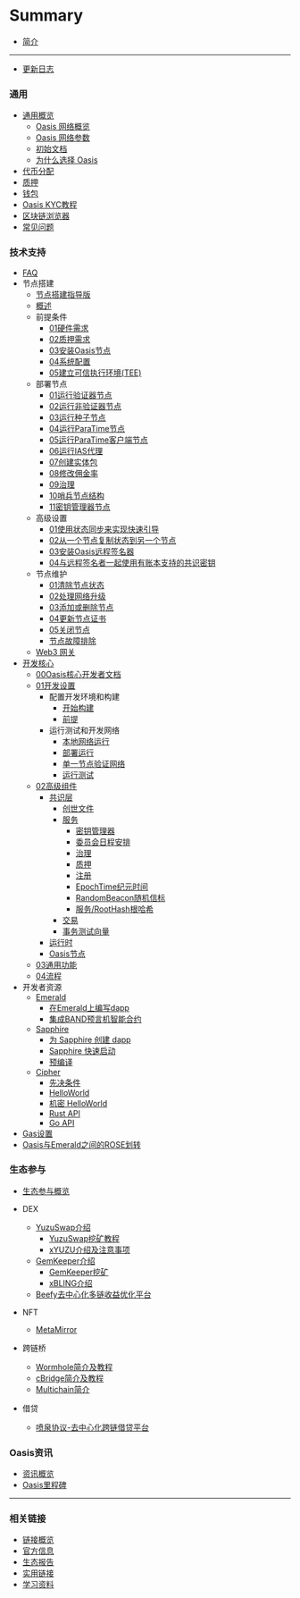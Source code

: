 # Summary

- [简介](README.md)

------
- [更新日志](./更新日志.md)

### 通用
  - [通用概览](./general/通用概览.md)
    - [Oasis 网络概览](./general/overview/overview.md)
    - [Oasis 网络参数](./general/network_parameters/network_parameters.md)
    - [初始文档](./general/genesis/genesis.md)
    - [为什么选择 Oasis](./general/whyoasis/whyoasis.md)
  - [代币分配](./general/coin/coin.md)
  - [质押](./general/质押.md)
  - [钱包](./general/wallet/wallet.md)
  - [Oasis KYC教程](./general/oasis_kyc/oasis_kyc.md)
  - [区块链浏览器](./general/browser/browser.md)
  - [常见问题](./general/questions/questions.md)

### 技术支持

- [FAQ](./dev_support/FAQ.md)
- 节点搭建
  - [节点搭建指导版](./dev_support/node/节点搭建指导版.md)
  - [概述](./dev_support/node/zer0stab/Overview.md)
  - 前提条件
    - [01硬件需求](./dev_support/node/zer0stab/01前提条件/01硬件需求.md)
    - [02质押需求](./dev_support/node/zer0stab//01前提条件/02质押需求.md)
    - [03安装Oasis节点](./dev_support/node/zer0stab//01前提条件/03安装Oasis节点.md)
    - [04系统配置](./dev_support/node/zer0stab//01前提条件/04系统配置.md)
    - [05建立可信执行环境(TEE)](./dev_support/node/zer0stab//01前提条件/05建立可信执行环境(TEE).md)
  - 部署节点
    - [01运行验证器节点](./dev_support/node/zer0stab/02部署节点/01运行验证器节点.md)
    - [02运行非验证器节点](./dev_support/node/zer0stab/02部署节点/02运行非验证器节点.md)
    - [03运行种子节点](./dev_support/node/zer0stab/02部署节点/03运行种子节点.md)
    - [04运行ParaTime节点](./dev_support/node/zer0stab/02部署节点/04运行ParaTime节点.md)
    - [05运行ParaTime客户端节点](./dev_support/node/zer0stab/02部署节点/05运行ParaTime客户端节点.md)
    - [06运行IAS代理](./dev_support/node/zer0stab/02部署节点/06运行IAS代理.md)
    - [07创建实体包](./dev_support/node/zer0stab/02部署节点/07创建实体包.md)
    - [08修改佣金率](./dev_support/node/zer0stab/02部署节点/08修改佣金率.md)
    - [09治理](./dev_support/node/zer0stab/02部署节点/09治理.md)
    - [10哨兵节点结构](./dev_support/node/zer0stab/02部署节点/10哨兵节点结构.md)
    - [11密钥管理器节点](/dev_support/node/zer0stab/02部署节点/11密钥管理器节点.md)
  - 高级设置
    - [01使用状态同步来实现快速引导](./dev_support/node/zer0stab/03高级设置/01使用状态同步来实现快速引导.md)
    - [02从一个节点复制状态到另一个节点](./dev_support/node/zer0stab/03高级设置/02从一个节点复制状态到另一个节点.md)
    - [03安装Oasis远程签名器](./dev_support/node/zer0stab/03高级设置/03安装Oasis远程签名器.md)
    - [04与远程签名者一起使用有账本支持的共识密钥](./dev_support/node/zer0stab/03高级设置/04与远程签名者一起使用有账本支持的共识密钥.md)
  - 节点维护
    - [01清除节点状态](./dev_support/node/zer0stab/04节点维护/01清除节点状态.md)
    - [02处理网络升级](./dev_support/node/zer0stab/04节点维护/02处理网络升级.md)
    - [03添加或删除节点](./dev_support/node/zer0stab/04节点维护/03添加或删除节点.md)
    - [04更新节点证书](./dev_support/node/zer0stab/04节点维护/04更新节点证书.md)
    - [05关闭节点](./dev_support/node/zer0stab/04节点维护/05关闭节点.md)
    - [节点故障排除](./dev_support/node/zer0stab/节点故障排除.md)
  - [Web3 网关](./dev_support/node/zer0stab/web3gateway.md)
- [开发核心](./dev_support/core/开发核心文档/开发核心文档.md)
  - [00Oasis核心开发者文档](./dev_support/core/开发核心文档/开发核心文档/00Oasis核心开发者文档.md)
  - [01开发设置](./dev_support/core/开发核心文档/开发核心文档/01开发设置.md)
    - 配置开发环境和构建
      - [开始构建](./dev_support/core/开发核心文档/开发核心文档/01开发设置/配置开发环境和构建/开始构建.md)
      - [前提](./dev_support/core/开发核心文档/开发核心文档/01开发设置/配置开发环境和构建/前提.md)
    - 运行测试和开发网络
      - [本地网络运行](./dev_support/core/开发核心文档/开发核心文档/01开发设置/运行测试和开发网络/本地网络运行.md)
      - [部署运行](./dev_support/core/开发核心文档/开发核心文档/01开发设置/运行测试和开发网络/部署运行.md)
      - [单一节点验证网络](./dev_support/core/开发核心文档/开发核心文档/01开发设置/运行测试和开发网络/单一节点验证网络.md)
      - [运行测试](./dev_support/core/开发核心文档/开发核心文档/01开发设置/运行测试和开发网络/运行测试.md)
  - [02高级组件](./dev_support/core/开发核心文档/开发核心文档/02高级组件.md)
    - [共识层](./dev_support/core/开发核心文档/开发核心文档/02高级组件/共识层.md)
      - [创世文件](./dev_support/core/开发核心文档/开发核心文档/02高级组件/共识层/创世文件.md)
      - [服务](./dev_support/core/开发核心文档/开发核心文档/02高级组件/共识层/服务.md)
        - [密钥管理器](./dev_support/core/开发核心文档/开发核心文档/02高级组件/共识层/服务/密钥管理器.md)
        - [委员会日程安排](./dev_support/core/开发核心文档/开发核心文档/02高级组件/共识层/服务/委员会日程安排.md)
        - [治理](./dev_support/core/开发核心文档/开发核心文档/02高级组件/共识层/服务/治理.md)
        - [质押](./dev_support/core/开发核心文档/开发核心文档/02高级组件/共识层/服务/质押.md)
        - [注册](./dev_support/core/开发核心文档/开发核心文档/02高级组件/共识层/服务/注册.md)
        - [EpochTime纪元时间](./dev_support/core/开发核心文档/开发核心文档/02高级组件/共识层/服务/EpochTime纪元时间.md)
        - [RandomBeacon随机信标](./dev_support/core/开发核心文档/开发核心文档/02高级组件/共识层/服务/RandomBeacon随机信标.md)
        - [服务/RootHash根哈希](./dev_support/core/开发核心文档/开发核心文档/02高级组件/共识层/服务/RootHash根哈希.md)
      - [交易](./dev_support/core/开发核心文档/开发核心文档/02高级组件/共识层/交易.md)
      - [事务测试向量](./dev_support/core/开发核心文档/开发核心文档/02高级组件/共识层/事务测试向量.md)
    - [运行时](./dev_support/core/开发核心文档/开发核心文档/02高级组件/运行时.md)
    - [Oasis节点](./dev_support/core/开发核心文档/开发核心文档/02高级组件/Oasis节点.md)
  - [03通用功能](./dev_support/core/开发核心文档/开发核心文档/03通用功能.md)
  - [04流程](dev_support/core/开发核心文档/开发核心文档/04流程.md)
- 开发者资源
  - [Emerald](./dev_support/paratime/Emerald.md)
    - [在Emerald上编写dapp](./dev_support/paratime/Emerald/在Emerald上编写dapp.md)
    - [集成BAND预言机智能合约](./dev_support/paratime/Emerald/集成BAND预言机智能合约.md)
  - [Sapphire](./dev_support/paratime/Sapphire.md)
    - [为 Sapphire 创建 dapp](./dev_support/paratime/Sapphire/为Sapphire创建dapp.md)
    - [Sapphire 快速启动](./dev_support/paratime/Sapphire/Sapphire快速启动.md)
    - [预编译](./dev_support/paratime/Sapphire/预编译.md)
  - [Cipher](./dev_support/paratime/cipher.md)
    - [先决条件](./dev_support/paratime/cipher/先决条件.md)
    - [HelloWorld](./dev_support/paratime/cipher/helloworld.md)
    - [机密 HelloWorld](./dev_support/paratime/cipher/机密helloworld.md)
    - [Rust API](https://api.docs.oasis.io/oasis-sdk/oasis_contract_sdk/)
    - [Go API](https://pkg.go.dev/github.com/oasisprotocol/oasis-sdk/client-sdk/go/client)
- [Gas设置](./dev_support/Gas设置/Gas设置.md)
- [Oasis与Emerald之间的ROSE划转](./dev_support/Oasis与Emerald之间的ROSE划转/Oasis与Emerald之间的ROSE划转.md)

### 生态参与

- [生态参与概览](./ecosystem_paticipate/概览.md)

- DEX
  - [YuzuSwap介绍](./ecosystem_paticipate/dex/yuzuswap/YuzuSwap介绍.md)
    - [YuzuSwap挖矿教程](https://medium.com/@little-white/yuzu-%E6%8C%96%E7%9F%BF%E6%94%BB%E7%95%A5-f192ff18b9a1)
    - [xYUZU介绍及注意事项](./ecosystem_paticipate/dex/yuzuswap/xYUZU介绍及注意事项.md)
  - [GemKeeper介绍](./ecosystem_paticipate/dex/GemKeeper/GemKeeper-Introduce.md)
    - [GemKeeper挖矿](./ecosystem_paticipate/dex/GemKeeper/gemkeeper-mining.md)
    - [xBLING介绍](./ecosystem_paticipate/dex/GemKeeper/xBLING/xBLING-Introduce.md)
  - [Beefy去中心化多链收益优化平台](./ecosystem_paticipate/dex/Beefy/Beefy.md)

- NFT
  - [MetaMirror](ecosystem_paticipate/nft/MetaMirror/MetaMirror.md)
- 跨链桥
  - [Wormhole简介及教程](ecosystem_paticipate/bridge/wormhole/Wormhole简介及教程.md)
  - [cBridge简介及教程](ecosystem_paticipate/bridge/cbridge/cBridge简介及教程.md)
  - [Multichain简介](ecosystem_paticipate/bridge/Multichain/Multichain简介.md)
- 借贷
  - [喷泉协议-去中心化跨链借贷平台](ecosystem_paticipate/lending/FountainProtocol/FountainProtocol.md)

### Oasis资讯

- [资讯概览](./oasis_info/概览.md)
- [Oasis里程碑](./oasis_info/Oasis里程碑.md)
------

### 相关链接

- [链接概览](./links/概览.md)
- [官方信息](./links/官方信息.md)
- [生态报告](./links/生态报告.md)
- [实用链接](./links/实用链接.md)
- [学习资料](./links/学习资料.md)

